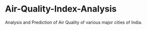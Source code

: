 # Air-Quality-Index-Analysis
 Analysis and Prediction of Air Quality of various major cities of India.

